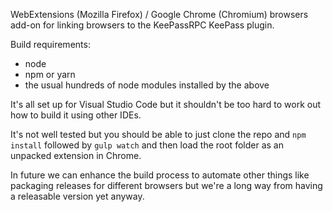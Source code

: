WebExtensions (Mozilla Firefox) / Google Chrome (Chromium) browsers add-on for linking browsers to the KeePassRPC KeePass plugin.

Build requirements:

* node
* npm or yarn
* the usual hundreds of node modules installed by the above

It's all set up for Visual Studio Code but it shouldn't be too hard to work out how to build it using other IDEs.

It's not well tested but you should be able to just clone the repo and `npm install` followed by `gulp watch` and then load the root folder as an unpacked extension in Chrome.

In future we can enhance the build process to automate other things like packaging releases for different browsers but we're a long way from having a releasable version yet anyway.
